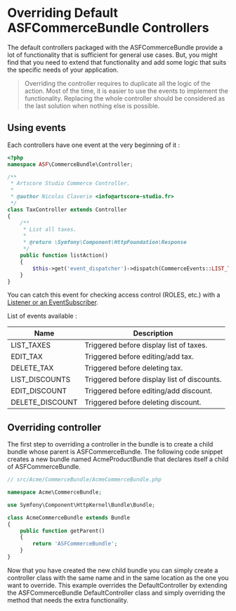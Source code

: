 # Overriding Default ASFCommerceBundle Controllers

The default controllers packaged with the ASFCommerceBundle provide a lot of functionality that is sufficient for general use cases. But, you might find that you need to extend that functionality and add some logic that suits the specific needs of your application.

> Overriding the controller requires to duplicate all the logic of the action. Most of the time, it is easier to use the events to implement the functionality. Replacing the whole controller should be considered as the last solution when nothing else is possible.

## Using events

Each controllers have one event at the very beginning of it :

```php
<?php
namespace ASF\CommerceBundle\Controller;

/**
 * Artscore Studio Commerce Controller.
 * 
 * @author Nicolas Claverie <info@artscore-studio.fr>
 */
class TaxController extends Controller
{
    /**
     * List all taxes.
     *
     * @return \Symfony\Component\HttpFoundation\Response
     */
    public function listAction()
    {
        $this->get('event_dispatcher')->dispatch(CommerceEvents::LIST_TAXES, new Event());
    }
}
```

You can catch this event for checking access control (ROLES, etc.) with a [Listener or an EventSubscriber][1].

List of events available :

| Name | Description |
| ---- | ----------- |
| LIST_TAXES | Triggered before display list of taxes. |
| EDIT_TAX | Triggered before editing/add tax. |
| DELETE_TAX | Triggered before deleting tax. |
| LIST_DISCOUNTS | Triggered before display list of discounts. |
| EDIT_DISCOUNT | Triggered before editing/add discount. |
| DELETE_DISCOUNT | Triggered before deleting discount. |

## Overriding controller
The first step to overriding a controller in the bundle is to create a child bundle whose parent is ASFCommerceBundle. The following code snippet creates a new bundle named AcmeProductBundle that declares itself a child of ASFCommerceBundle.

```php
// src/Acme/CommerceBundle/AcmeCommerceBundle.php

namespace Acme\CommerceBundle;

use Symfony\Component\HttpKernel\Bundle\Bundle;

class AcmeCommerceBundle extends Bundle
{
    public function getParent()
    {
        return 'ASFCommerceBundle';
    }
}
```
Now that you have created the new child bundle you can simply create a controller class with the same name and in the same location as the one you want to override. This example overrides the DefaultController by extending the ASFCommerceBundle DefaultController class and simply overriding the method that needs the extra functionality.

[1]:  http://symfony.com/doc/current/components/event_dispatcher.html
